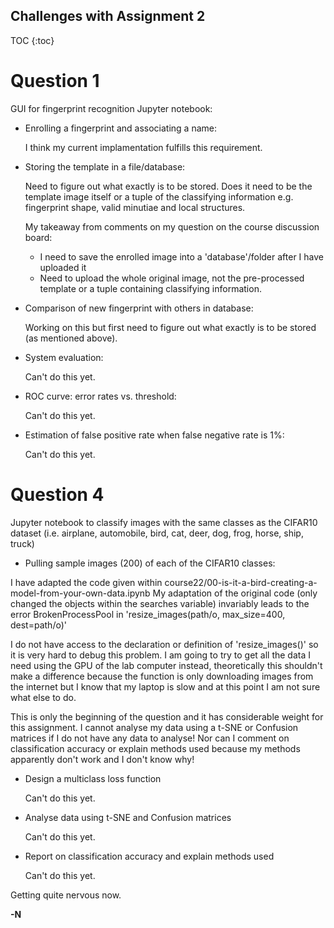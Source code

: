 ## Challenges with Assignment 2
TOC {:toc}
# Question 1
GUI for fingerprint recognition Jupyter notebook:
- Enrolling a fingerprint and associating a name:

  I think my current implamentation fulfills this requirement.
  
- Storing the template in a file/database:

  Need to figure out what exactly is to be stored.
  Does it need to be the template image itself or a tuple of the classifying information
  e.g. fingerprint shape, valid minutiae and local structures.

  My takeaway from comments on my question on the course discussion board:
  - I need to save the enrolled image into a 'database'/folder after I have uploaded it
  - Need to upload the whole original image, not the pre-processed template or a tuple containing classifying information.
    
- Comparison of new fingerprint with others in database:

   Working on this but first need to figure out what exactly is to be stored (as mentioned above).
  
- System evaluation:

  Can't do this yet.
- ROC curve: error rates vs. threshold:

  Can't do this yet.
- Estimation of false positive rate when false negative rate is 1%:

  Can't do this yet.

# Question 4
Jupyter notebook to classify images with the same classes as the CIFAR10 dataset 
(i.e. airplane, automobile, bird, cat, deer, dog, frog, horse, ship, truck)

- Pulling sample images (200) of each of the CIFAR10 classes:

I have adapted the code given within course22/00-is-it-a-bird-creating-a-model-from-your-own-data.ipynb
My adaptation of the original code (only changed the objects within the searches variable) invariably leads
to the error BrokenProcessPool in 'resize_images(path/o, max_size=400, dest=path/o)'

I do not have access to the declaration or definition of 'resize_images()' so it is very hard to debug this problem. 
I am going to try to get all the data I need using the GPU of the lab computer instead, theoretically this shouldn't 
make a difference because the function is only downloading images from the internet but I know that my laptop is slow 
and at this point I am not sure what else to do.

This is only the beginning of the question and it has considerable weight for this assignment. I cannot analyse my data 
using a t-SNE or Confusion matrices if I do not have any data to analyse! Nor can I comment on classification accuracy 
or explain methods used because my methods apparently don't work and I don't know why!

- Design a multiclass loss function

  Can't do this yet.

- Analyse data using t-SNE and Confusion matrices

  Can't do this yet.

- Report on classification accuracy and explain methods used

  Can't do this yet.

Getting quite nervous now.

**-N**
